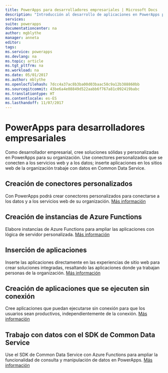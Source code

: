 ```yaml
---
title: PowerApps para desarrolladores empresariales | Microsoft Docs
description: "Introducción al desarrollo de aplicaciones en PowerApps para desarrolladores empresariales."
services: 
suite: powerapps
documentationcenter: na
author: mgblythe
manager: anneta
editor: 
tags: 
ms.service: powerapps
ms.devlang: na
ms.topic: article
ms.tgt_pltfrm: na
ms.workload: na
ms.date: 05/01/2017
ms.author: mblythe
ms.openlocfilehash: 7dcc4a37ac8b3ba00d03baac58c9a12b388860bb
ms.sourcegitcommit: 43be6a4e08849d522aabb6f767a81c092419babc
ms.translationtype: HT
ms.contentlocale: es-ES
ms.lasthandoff: 11/07/2017
---
```

# <a name="powerapps-for-enterprise-developers"></a>PowerApps para desarrolladores empresariales
Como desarrollador empresarial, cree soluciones sólidas y personalizadas en PowerApps para su organización. Use conectores personalizados que se conecten a los servicios web y a los datos; inserte aplicaciones en los sitios web de la organización trabaje con datos en Common Data Service.

## <a name="build-custom-connectors"></a>Creación de conectores personalizados
Con PowerApps podrá crear conectores personalizados para conectarse a los datos y a los servicios web de su organización. [Más información](register-custom-api.md)

## <a name="build-azure-functions"></a>Creación de instancias de Azure Functions
Elabore instancias de Azure Functions para ampliar las aplicaciones con lógica de servidor personalizada. [Más información](https://powerapps.microsoft.com/blog/using-azure-functions-in-powerapps/)

## <a name="embed-apps"></a>Inserción de aplicaciones
Inserte las aplicaciones directamente en las experiencias de sitio web para crear soluciones integradas, resaltando las aplicaciones donde ya trabajan personas de la organización. [Más información](embed-apps-dev.md)

## <a name="build-offline-capable-apps"></a>Creación de aplicaciones que se ejecuten sin conexión
Cree aplicaciones que puedan ejecutarse sin conexión para que los usuarios sean productivos, independientemente de la conexión. [Más información](offline-apps.md)

## <a name="work-with-data-using-the-common-data-service-sdk"></a>Trabajo con datos con el SDK de Common Data Service
Use el SDK de Common Data Service con Azure Functions para ampliar la funcionalidad de consulta y manipulación de datos en PowerApps. [Más información](https://aka.ms/whgr2w)

